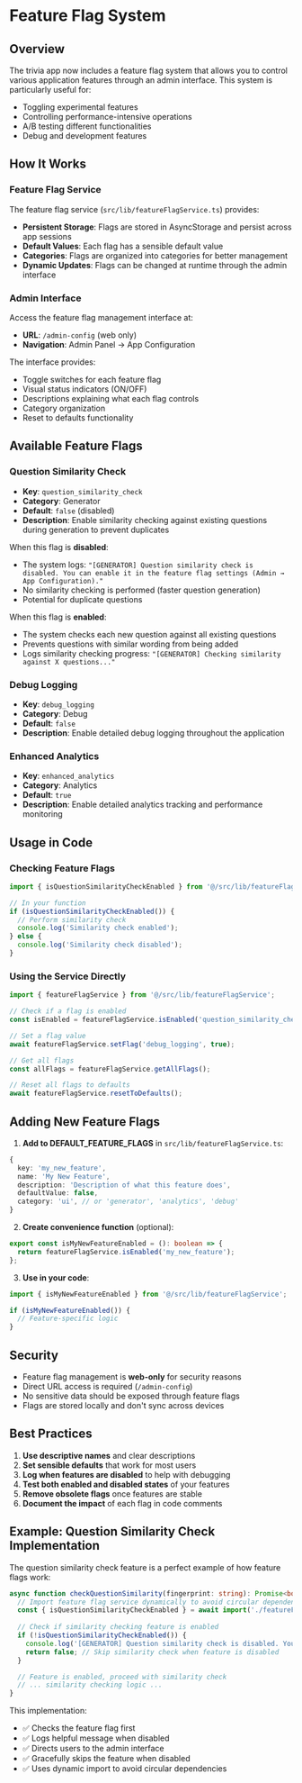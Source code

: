 # Feature Flag System

## Overview

The trivia app now includes a feature flag system that allows you to control various application features through an admin interface. This system is particularly useful for:

- Toggling experimental features
- Controlling performance-intensive operations
- A/B testing different functionalities
- Debug and development features

## How It Works

### Feature Flag Service

The feature flag service (`src/lib/featureFlagService.ts`) provides:

- **Persistent Storage**: Flags are stored in AsyncStorage and persist across app sessions
- **Default Values**: Each flag has a sensible default value
- **Categories**: Flags are organized into categories for better management
- **Dynamic Updates**: Flags can be changed at runtime through the admin interface

### Admin Interface

Access the feature flag management interface at:
- **URL**: `/admin-config` (web only)
- **Navigation**: Admin Panel → App Configuration

The interface provides:
- Toggle switches for each feature flag
- Visual status indicators (ON/OFF)
- Descriptions explaining what each flag controls
- Category organization
- Reset to defaults functionality

## Available Feature Flags

### Question Similarity Check
- **Key**: `question_similarity_check`
- **Category**: Generator
- **Default**: `false` (disabled)
- **Description**: Enable similarity checking against existing questions during generation to prevent duplicates

When this flag is **disabled**:
- The system logs: `"[GENERATOR] Question similarity check is disabled. You can enable it in the feature flag settings (Admin → App Configuration)."`
- No similarity checking is performed (faster question generation)
- Potential for duplicate questions

When this flag is **enabled**:
- The system checks each new question against all existing questions
- Prevents questions with similar wording from being added
- Logs similarity checking progress: `"[GENERATOR] Checking similarity against X questions..."`

### Debug Logging
- **Key**: `debug_logging`  
- **Category**: Debug
- **Default**: `false`
- **Description**: Enable detailed debug logging throughout the application

### Enhanced Analytics
- **Key**: `enhanced_analytics`
- **Category**: Analytics  
- **Default**: `true`
- **Description**: Enable detailed analytics tracking and performance monitoring

## Usage in Code

### Checking Feature Flags

```typescript
import { isQuestionSimilarityCheckEnabled } from '@/src/lib/featureFlagService';

// In your function
if (isQuestionSimilarityCheckEnabled()) {
  // Perform similarity check
  console.log('Similarity check enabled');
} else {
  console.log('Similarity check disabled');
}
```

### Using the Service Directly

```typescript
import { featureFlagService } from '@/src/lib/featureFlagService';

// Check if a flag is enabled
const isEnabled = featureFlagService.isEnabled('question_similarity_check');

// Set a flag value
await featureFlagService.setFlag('debug_logging', true);

// Get all flags
const allFlags = featureFlagService.getAllFlags();

// Reset all flags to defaults
await featureFlagService.resetToDefaults();
```

## Adding New Feature Flags

1. **Add to DEFAULT_FEATURE_FLAGS** in `src/lib/featureFlagService.ts`:

```typescript
{
  key: 'my_new_feature',
  name: 'My New Feature',
  description: 'Description of what this feature does',
  defaultValue: false,
  category: 'ui', // or 'generator', 'analytics', 'debug'
}
```

2. **Create convenience function** (optional):

```typescript
export const isMyNewFeatureEnabled = (): boolean => {
  return featureFlagService.isEnabled('my_new_feature');
};
```

3. **Use in your code**:

```typescript
import { isMyNewFeatureEnabled } from '@/src/lib/featureFlagService';

if (isMyNewFeatureEnabled()) {
  // Feature-specific logic
}
```

## Security

- Feature flag management is **web-only** for security reasons
- Direct URL access is required (`/admin-config`)
- No sensitive data should be exposed through feature flags
- Flags are stored locally and don't sync across devices

## Best Practices

1. **Use descriptive names** and clear descriptions
2. **Set sensible defaults** that work for most users
3. **Log when features are disabled** to help with debugging
4. **Test both enabled and disabled states** of your features
5. **Remove obsolete flags** once features are stable
6. **Document the impact** of each flag in code comments

## Example: Question Similarity Check Implementation

The question similarity check feature is a perfect example of how feature flags work:

```typescript
async function checkQuestionSimilarity(fingerprint: string): Promise<boolean> {
  // Import feature flag service dynamically to avoid circular dependencies
  const { isQuestionSimilarityCheckEnabled } = await import('./featureFlagService');
  
  // Check if similarity checking feature is enabled
  if (!isQuestionSimilarityCheckEnabled()) {
    console.log('[GENERATOR] Question similarity check is disabled. You can enable it in the feature flag settings (Admin → App Configuration).');
    return false; // Skip similarity check when feature is disabled
  }

  // Feature is enabled, proceed with similarity check
  // ... similarity checking logic ...
}
```

This implementation:
- ✅ Checks the feature flag first
- ✅ Logs helpful message when disabled
- ✅ Directs users to the admin interface
- ✅ Gracefully skips the feature when disabled
- ✅ Uses dynamic import to avoid circular dependencies 